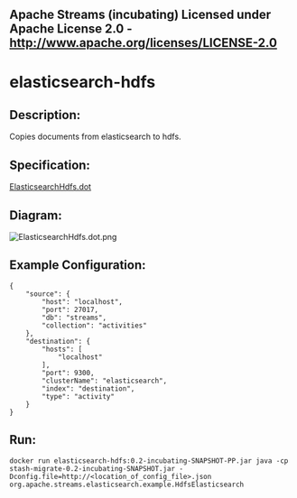 Apache Streams (incubating)
Licensed under Apache License 2.0 - http://www.apache.org/licenses/LICENSE-2.0
--------------------------------------------------------------------------------

elasticsearch-hdfs
==============================

Description:
-----------------

Copies documents from elasticsearch to hdfs.

Specification:
-----------------

[ElasticsearchHdfs.dot](ElasticsearchHdfs.dot "ElasticsearchHdfs.dot" )

Diagram:
-----------------

![ElasticsearchHdfs.dot.png](./ElasticsearchHdfs.dot.png?raw=true)

Example Configuration:
----------------------

    {
        "source": {
            "host": "localhost",
            "port": 27017,
            "db": "streams",
            "collection": "activities"
        },
        "destination": {
            "hosts": [
                "localhost"
            ],
            "port": 9300,
            "clusterName": "elasticsearch",
            "index": "destination",
            "type": "activity"
        }
    }

Run:
--------

`docker run elasticsearch-hdfs:0.2-incubating-SNAPSHOT-PP.jar java -cp stash-migrate-0.2-incubating-SNAPSHOT.jar -Dconfig.file=http://<location_of_config_file>.json org.apache.streams.elasticsearch.example.HdfsElasticsearch`
